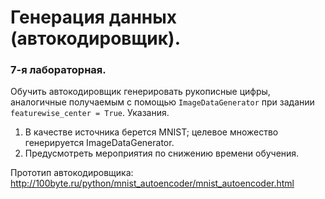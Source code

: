 # Генерация данных (автокодировщик).
### 7-я лабораторная.
Обучить автокодировщик генерировать рукописные цифры,
аналогичные получаемым с помощью `ImageDataGenerator` при задании `featurewise_center = True`.
Указания.
1. В качестве источника берется MNIST; целевое множество генерируется ImageDataGenerator.
2. Предусмотреть мероприятия по снижению времени обучения.

Прототип автокодировщика: http://100byte.ru/python/mnist_autoencoder/mnist_autoencoder.html

